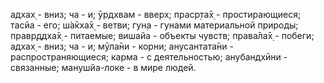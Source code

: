 адхах̣ - вниз; ча - и; ӯрдхвам - вверх; праср̣та̄х̣ - простирающиеся; тасйа - его; ш́а̄кха̄х̣ - ветви; гун̣а - гунами материальной природы; правр̣ддха̄х̣ - питаемые; вишайа - объекты чувств; права̄ла̄х̣ - побеги; адхах̣ - вниз; ча - и; мӯла̄ни - корни; анусантата̄ни - распространяющиеся; карма - с деятельностью; анубандхӣни - связанные; манушйа-локе - в мире людей.
